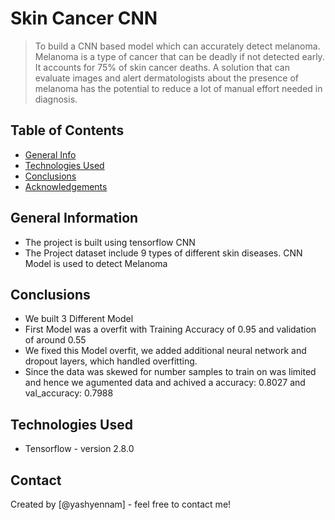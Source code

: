 # Skin Cancer CNN
> To build a CNN based model which can accurately detect melanoma. Melanoma is a type of cancer that can be deadly if not detected early. It accounts for 75% of skin cancer deaths. A solution that can evaluate images and alert dermatologists about the presence of melanoma has the potential to reduce a lot of manual effort needed in diagnosis.


## Table of Contents
* [General Info](#general-information)
* [Technologies Used](#technologies-used)
* [Conclusions](#conclusions)
* [Acknowledgements](#acknowledgements)

<!-- You can include any other section that is pertinent to your problem -->

## General Information
- The project is built using tensorflow CNN
- The Project dataset include 9 types of different skin diseases. CNN Model is used to detect Melanoma

<!-- You don't have to answer all the questions - just the ones relevant to your project. -->

## Conclusions
- We built 3 Different Model
- First Model was a overfit with Training Accuracy of 0.95 and validation of around 0.55
- We fixed this Model overfit, we added additional neural network and dropout layers, which handled overfitting.
- Since the data was skewed for number samples to train on was limited and hence we agumented data and achived a accuracy: 0.8027 and val_accuracy: 0.7988

<!-- You don't have to answer all the questions - just the ones relevant to your project. -->


## Technologies Used
- Tensorflow - version 2.8.0

<!-- As the libraries versions keep on changing, it is recommended to mention the version of library used in this project -->

<!-- ## Acknowledgements
Give credit here.


- This project was based on [this tutorial](https://www.example.com). -->


## Contact
Created by [@yashyennam] - feel free to contact me!


<!-- Optional -->
<!-- ## License -->
<!-- This project is open source and available under the [... License](). -->

<!-- You don't have to include all sections - just the one's relevant to your project -->
